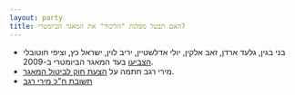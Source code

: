 ```yaml
---
layout: party
title: האם תבטל מפלגת "הליכוד" את המאגר הביומטרי?
---
```


* בני בגין, גלעד ארדן, זאב אלקין, יולי אדלשטיין, יריב לוין, ישראל כץ, וציפי חוטובלי 
  [הצביעו](https://oknesset.org/vote/652/) בעד המאגר הביומטרי ב-2009.
* מירי רגב חתמה על [הצעת חוק לביטול המאגר](http://www.mako.co.il/nexter-archive/Article-5a73491c10e6631006.htm).
* <i class="fa fa-envelope"></i> [תשובת ח"כ מירי רגב](../docs/mregev.png)
